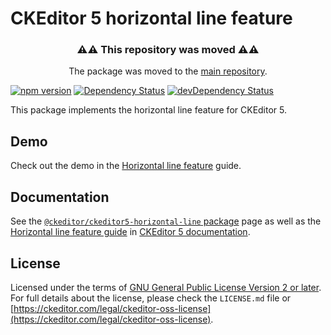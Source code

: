 CKEditor 5 horizontal line feature
===========================

<h3 align=center>⚠⚠ This repository was moved ⚠⚠</h3>

<p align=center>The package was moved to the <a href="https://github.com/ckeditor/ckeditor5/tree/master/packages">main repository</a>.</p>

[![npm version](https://badge.fury.io/js/%40ckeditor%2Fckeditor5-horizontal-line.svg)](https://www.npmjs.com/package/@ckeditor/ckeditor5-horizontal-line)
[![Dependency Status](https://david-dm.org/ckeditor/ckeditor5-horizontal-line/status.svg)](https://david-dm.org/ckeditor/ckeditor5-horizontal-line)
[![devDependency Status](https://david-dm.org/ckeditor/ckeditor5-horizontal-line/dev-status.svg)](https://david-dm.org/ckeditor/ckeditor5-horizontal-line?type=dev)

This package implements the horizontal line feature for CKEditor 5.

## Demo

Check out the demo in the [Horizontal line feature](https://ckeditor.com/docs/ckeditor5/latest/features/horizontal-line.html) guide.

## Documentation

See the [`@ckeditor/ckeditor5-horizontal-line` package](https://ckeditor.com/docs/ckeditor5/latest/api/horizontal-line.html) page as well as the [Horizontal line feature guide](https://ckeditor.com/docs/ckeditor5/latest/features/horizontal-line.html) in [CKEditor 5 documentation](https://ckeditor.com/docs/ckeditor5/latest/).

## License

Licensed under the terms of [GNU General Public License Version 2 or later](http://www.gnu.org/licenses/gpl.html). For full details about the license, please check the `LICENSE.md` file or [https://ckeditor.com/legal/ckeditor-oss-license](https://ckeditor.com/legal/ckeditor-oss-license).
